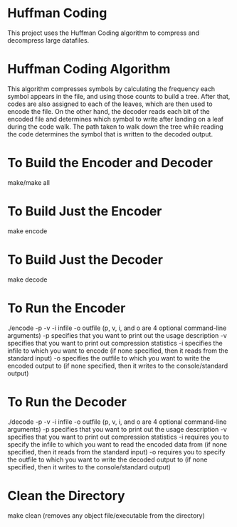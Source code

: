 # Huffman Coding
This project uses the Huffman Coding algorithm to compress and decompress large datafiles.

# Huffman Coding Algorithm
This algorithm compresses symbols by calculating the frequency each symbol appears in the file, and using those counts to build a tree. After that, codes are also assigned to each of the leaves, which are then used to encode the file. On the other hand, the decoder reads each bit of the encoded file and determines which symbol to write after landing on a leaf during the code walk. The path taken to walk down the tree while reading the code determines the symbol that is written to the decoded output.

# To Build the Encoder and Decoder
make/make all

# To Build Just the Encoder
make encode

# To Build Just the Decoder
make decode

# To Run the Encoder
./encode -p -v -i infile -o outfile (p, v, i, and o are 4 optional command-line arguments)
-p specifies that you want to print out the usage description
-v specifies that you want to print out compression statistics
-i specifies the infile to which you want to encode (if none specified, then it reads from the standard input)
-o specifies the outfile to which you want to write the encoded output to (if none specified, then it writes to the console/standard output)

# To Run the Decoder
./decode -p -v -i infile -o outfile (p, v, i, and o are 4 optional command-line arguments)
-p specifies that you want to print out the usage description
-v specifies that you want to print out compression statistics
-i requires you to specify the infile to which you want to read the encoded data from (if none specified, then it reads from the standard input)
-o requires you to specify the outfile to which you want to write the decoded output to (if none specified, then it writes to the console/standard output)

# Clean the Directory
make clean (removes any object file/executable from the directory)
